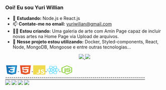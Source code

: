 ### Ooi! Eu sou Yuri Willian

- 🌱 <strong>Estudando:</strong> Node.js e React.js
- 📫 <strong>Contate-me no email:</strong> yuriwilian@gmail.com
- ✍🏻 <strong>Estou criando:</strong> Uma galeria de arte com Amin Page capaz de incluir novas artes na Home Page via Upload de arquivos.
- 📑 <strong>Nesse projeto estou utilizando:</strong> Docker, Styled-components, React, Node, MongoDB, Mongoose e entre outras tecnologias...

<div align="center">
  <a href="https://github.com/yuriwillian">
  <img height="180em" src="https://github-readme-stats.vercel.app/api?username=yuriwillian&show_icons=true&theme=blue&include_all_commits=true&count_private=true"/>
  <img height="180em" src="https://github-readme-stats.vercel.app/api/top-langs/?username=yuriwillian&layout=compact&langs_count=7&theme=blue"/>
</div>

  
  <div style="display: inline_block"><br>
  <img align="center" alt="Yuri-CSS" height="30" width="40" src="https://raw.githubusercontent.com/devicons/devicon/master/icons/css3/css3-original.svg">  
  <img align="center" alt="Yuri-HTML" height="30" width="40" src="https://raw.githubusercontent.com/devicons/devicon/master/icons/html5/html5-original.svg">
  <img align="center" alt="Yuri-Js" height="30" width="40" src="https://raw.githubusercontent.com/devicons/devicon/master/icons/javascript/javascript-plain.svg">
  <img align="center" alt="Yuri-Js" height="30" width="40" src="https://raw.githubusercontent.com/devicons/devicon/master/icons/react/react-original.svg">
  <img align="center" alt="Yuri-Js" height="30" width="40" src="https://raw.githubusercontent.com/devicons/devicon/master/icons/nodejs/nodejs-original.svg">
  </div>
  
 <div>
  ---------------------------------------------------------------------
 </div>
<div> 
  <a href="https://www.linkedin.com/in/yuri-willian-rodrigues-pereira-da-silva-9a5002180" target="_blank"><img src="https://img.shields.io/badge/-LinkedIn-%230077B5?style=for-the-badge&logo=linkedin&logoColor=white" target="_blank"></a>
  <a href="https://www.youtube.com/channel/UCnMo46BlF1nVxxce03PTolg" target="_blank"><img src="https://img.shields.io/badge/YouTube-FF0000?style=for-the-badge&logo=youtube&logoColor=white" target="_blank"></a>
  <a href="https://instagram.com/yuriwillian1/" target="_blank"><img src="https://img.shields.io/badge/-Instagram-%23E4405F?style=for-the-badge&logo=instagram&logoColor=white" target="_blank"></a>
  <a href = "mailto:yuriwilian@gmail.com"><img src="https://img.shields.io/badge/-Gmail-%23333?style=for-the-badge&logo=gmail&logoColor=white" target="_blank"></a> 
  
</div>
